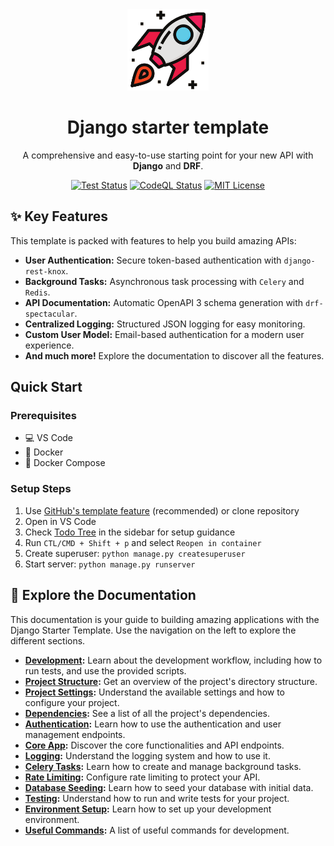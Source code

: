 <div align="center">
    <img src="https://raw.githubusercontent.com/wilfredinni/django-starter-template/refs/heads/main/static/logo.png" data-canonical-src="/logo.png" width="130" height="130" />

# Django starter template

A comprehensive and easy-to-use starting point for your new API with **Django** and **DRF**.

[![Test Status](https://github.com/wilfredinni/django-starter-template/actions/workflows/test.yml/badge.svg)](https://github.com/wilfredinni/django-starter-template/actions/workflows/test.yml)
[![CodeQL Status](https://github.com/wilfredinni/django-starter-template/actions/workflows/github-code-scanning/codeql/badge.svg)](https://github.com/wilfredinni/django-starter-template/actions/workflows/github-code-scanning/codeql)
[![MIT License](https://img.shields.io/badge/license-MIT-blue.svg)](https://github.com/wilfredinni/django-starter-template?tab=MIT-1-ov-file#readme)
</div>


## ✨ Key Features

This template is packed with features to help you build amazing APIs:

-   **User Authentication:** Secure token-based authentication with `django-rest-knox`.
-   **Background Tasks:** Asynchronous task processing with `Celery` and `Redis`.
-   **API Documentation:** Automatic OpenAPI 3 schema generation with `drf-spectacular`.
-   **Centralized Logging:** Structured JSON logging for easy monitoring.
-   **Custom User Model:** Email-based authentication for a modern user experience.
-   **And much more!** Explore the documentation to discover all the features.

## Quick Start

### Prerequisites
- 💻 VS Code
- 🐋 Docker
- 🐳 Docker Compose

### Setup Steps
1. Use [GitHub's template feature](https://github.com/new?template_name=django-starter-template&template_owner=wilfredinni) (recommended) or clone repository
2. Open in VS Code
3. Check [Todo Tree](https://marketplace.visualstudio.com/items?itemName=Gruntfuggly.todo-tree) in the sidebar for setup guidance
4. Run `CTL/CMD + Shift + p` and select `Reopen in container`
5. Create superuser: `python manage.py createsuperuser`
6. Start server: `python manage.py runserver`

## 📖 Explore the Documentation

This documentation is your guide to building amazing applications with the Django Starter Template. Use the navigation on the left to explore the different sections.

-   **[Development](development.md):** Learn about the development workflow, including how to run tests, and use the provided scripts.
-   **[Project Structure](project_structure.md):** Get an overview of the project's directory structure.
-   **[Project Settings](settings.md):** Understand the available settings and how to configure your project.
-   **[Dependencies](dependencies.md):** See a list of all the project's dependencies.
-   **[Authentication](authentication.md):** Learn how to use the authentication and user management endpoints.
-   **[Core App](core_endpoints.md):** Discover the core functionalities and API endpoints.
-   **[Logging](logging.md):** Understand the logging system and how to use it.
-   **[Celery Tasks](tasks.md):** Learn how to create and manage background tasks.
-   **[Rate Limiting](rate_limiting.md):** Configure rate limiting to protect your API.
-   **[Database Seeding](database_seeding.md):** Learn how to seed your database with initial data.
-   **[Testing](testing.md):** Understand how to run and write tests for your project.
-   **[Environment Setup](environment_setup.md):** Learn how to set up your development environment.
-   **[Useful Commands](useful_commands.md):** A list of useful commands for development.